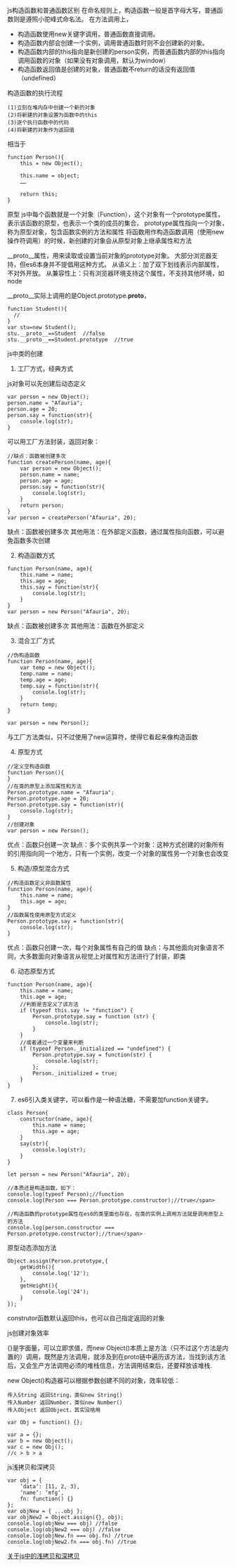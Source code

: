 js构造函数和普通函数区别
在命名规则上，构造函数一般是首字母大写，普通函数则是遵照小驼峰式命名法。
在方法调用上，

* 构造函数使用new关键字调用，普通函数直接调用。
* 构造函数内部会创建一个实例，调用普通函数时则不会创建新的对象。
* 构造函数内部的this指向是新创建的person实例，而普通函数内部的this指向调用函数的对象（如果没有对象调用，默认为window）
* 构造函数返回值是创建的对象，普通函数不return的话没有返回值（undefined）

构造函数的执行流程

	(1)立刻在堆内存中创建一个新的对象
	(2)将新建的对象设置为函数中的this
	(3)逐个执行函数中的代码
	(4)将新建的对象作为返回值
相当于

```
function Person(){
	this = new Object();
	
	this.name = object;
	……
	
	return this;
}
```

原型
js中每个函数就是一个对象（Function），这个对象有一个prototype属性，表示该函数的原型，也表示一个类的成员的集合。
prototype属性指向一个对象，称为原型对象，包含函数实例的方法和属性
将函数用作构造函数调用（使用new操作符调用）的时候，新创建的对象会从原型对象上继承属性和方法

__proto__属性，用来读取或设置当前对象的prototype对象。
大部分浏览器支持，但es6本身并不提倡用这种方式。
从语义上：加了双下划线表示内部属性，不对外开放。
从兼容性上：只有浏览器环境支持这个属性，不支持其他环境，如node

__proto__实际上调用的是Object.prototype.__proto__，

```
function Student(){
  //
}
var stu=new Student();
stu.__proto__==Student  //false
stu.__proto__==Student.prototype  //true
```

js中类的创建

1. 工厂方式，经典方式

js对象可以先创建后动态定义

```
var person = new Object();
person.name = "Afauria";
person.age = 20;
person.say = function(str){
	console.log(str);
}
```

可以用工厂方法封装，返回对象：

```
//缺点：函数被创建多次
function createPerson(name, age){
	var person = new Object();
	person.name = name;
	person.age = age;
	person.say = function(str){
		console.log(str);
	}
	return person;
}
var person = createPerson("Afauria", 20);
```
缺点：函数被创建多次
其他用法：在外部定义函数，通过属性指向函数，可以避免函数多次创建

2. 构造函数方式

```
function Person(name, age){
	this.name = name;
	this.age = age;
	this.say = function(str){
		console.log(str);
	}
}
var person = new Person("Afauria", 20);
```
缺点：函数被创建多次
其他用法：函数在外部定义

3. 混合工厂方式

```
//伪构造函数
function Person(name, age){
	var temp = new Object();
	temp.name = name;
	temp.age = age;
	temp.say = function(str){
		console.log(str);
	}
	return temp;
}

var person = new Person();
```
与工厂方法类似，只不过使用了new运算符，使得它看起来像构造函数

4. 原型方式

```
//定义空构造函数
function Person(){
}
//在类的原型上添加属性和方法
Person.prototype.name = "Afauria";
Person.prototype.age = 20;
Person.prototype.say = function(str){
	console.log(str);
}
//创建对象
var person = new Person();
```
优点：函数只创建一次
缺点：多个实例共享一个对象：这种方式创建的对象所有的引用指向同一个地方，只有一个实例，改变一个对象的属性另一个对象也会改变

5. 构造/原型混合方式

```
//构造函数定义非函数属性
function Person(name, age){
	this.name = name;
	this.age = age;
}
//函数属性使用原型方式定义
Person.prototype.say = function(str){
	console.log(str);
}
```
优点：函数只创建一次，每个对象属性有自己的值
缺点：与其他面向对象语言不同，大多数面向对象语言从视觉上对属性和方法进行了封装，即类

6. 动态原型方式

```
function Person(name, age){
	this.name = name;
	this.age = age;
	//判断是否定义了该方法
	if (typeof this.say != "function") {
        Person.prototype.say = function (str) {
            console.log(str);
        }
	}
	//或者通过一个变量来判断
	if (typeof Person._initialized == "undefined") {
		Person.prototype.say = function(str) {
            console.log(str);
		};
   		Person._initialized = true;
    }
}
```

7. es6引入类关键字，可以看作是一种语法糖，不需要加function关键字。

```
class Person{
	constructor(name, age){
		this.name = name;
		this.age = age;
	}
	say(str){
		console.log(str);
	}
}

let person = new Person("Afauria", 20);
```


```
//本质还是构造函数，如下：
console.log(typeof Person);//function  
console.log(Person === Person.prototype.constructor);//true</span>  

//构造函数的prototype属性在es6的类里面也存在，在类的实例上调用方法就是调用原型上的方法
console.log(person.constructor === Person.prototype.constructor);//true</span>  
```

原型动态添加方法

```
Object.assign(Person.prototype,{
    getWidth(){
        console.log('12');
    },
    getHeight(){
        console.log('24');
    }
});
```
construtor函数默认返回this，也可以自己指定返回的对象



js创建对象效率

{}是字面量，可以立即求值，而new Object()本质上是方法（只不过这个方法是内置的）调用，既然是方法调用，就涉及到在proto链中遍历该方法，当找到该方法后，又会生产方法调用必须的堆栈信息，方法调用结束后，还要释放该堆栈.

new Object()构造器可以根据参数创建不同的对象，效率较低：
	
	传入String 返回String，类似new String()
	传入Number 返回Number，类似new Number()
	传入Object 返回Object，其实没啥用


```
var Obj = function() {};

var a = {};
var b = new Object();
var c = new Obj();
//c > b > a
```

js浅拷贝和深拷贝

```
var obj = {
	‘data‘: [11, 2, 3],
	‘name‘: ‘mfg‘,
	fn: function() {}
};
var objNew = { ...obj };
var objNew2 = Object.assign({}, obj);
console.log(objNew === obj) //false
console.log(objNew2 === obj) //false
console.log(objNew.fn === obj.fn) //true
console.log(objNew2.fn === obj.fn) //true

```
[关于js中的浅拷贝和深拷贝](http://www.360doc.com/content/18/0202/07/40810192_727093135.shtml)








